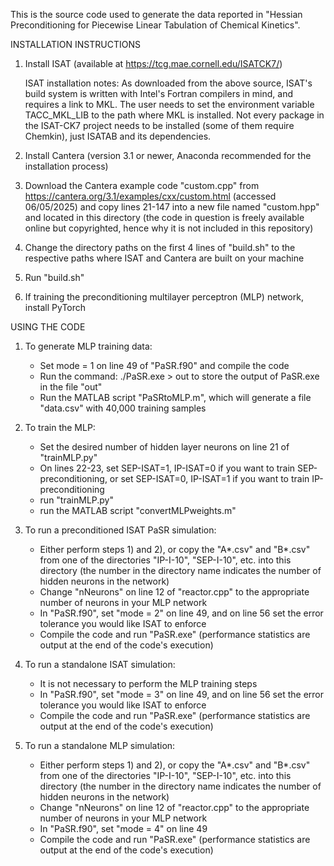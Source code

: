 This is the source code used to generate the data reported in "Hessian Preconditioning for Piecewise Linear Tabulation of Chemical Kinetics".

INSTALLATION INSTRUCTIONS

1) Install ISAT (available at https://tcg.mae.cornell.edu/ISATCK7/)

   ISAT installation notes: As downloaded from the above source, ISAT's build system is written with Intel's Fortran compilers in mind,
   and requires a link to MKL. The user needs to set the environment variable TACC_MKL_LIB to the path where MKL is installed. Not every package
   in the ISAT-CK7 project needs to be installed (some of them require Chemkin), just ISATAB and its dependencies.
   
2) Install Cantera (version 3.1 or newer, Anaconda recommended for the installation process)

3) Download the Cantera example code "custom.cpp" from https://cantera.org/3.1/examples/cxx/custom.html (accessed 06/05/2025) and copy
   lines 21-147 into a new file named "custom.hpp" and located in this directory (the code in question is freely available online but copyrighted,
   hence why it is not included in this repository)

4) Change the directory paths on the first 4 lines of "build.sh" to the respective paths where ISAT and Cantera are built on your machine

5) Run "build.sh"

6) If training the preconditioning multilayer perceptron (MLP) network, install PyTorch

USING THE CODE

1) To generate MLP training data:
   - Set mode = 1 on line 49 of "PaSR.f90" and compile the code
   - Run the command:
      ./PaSR.exe > out
     to store the output of PaSR.exe in the file "out"
   - Run the MATLAB script "PaSRtoMLP.m", which will generate a file "data.csv" with 40,000 training samples
   
2) To train the MLP:
   - Set the desired number of hidden layer neurons on line 21 of "trainMLP.py"
   - On lines 22-23, set SEP-ISAT=1, IP-ISAT=0 if you want to train SEP-preconditioning, or set
     SEP-ISAT=0, IP-ISAT=1 if you want to train IP-preconditioning
   - run "trainMLP.py"
   - run the MATLAB script "convertMLPweights.m"
   
3) To run a preconditioned ISAT PaSR simulation:
   - Either perform steps 1) and 2), or copy the "A*.csv" and "B*.csv" from one of the directories "IP-I-10", "SEP-I-10", etc.
   into this directory (the number in the directory name indicates the number of hidden neurons in the network)
   - Change "nNeurons" on line 12 of "reactor.cpp" to the appropriate number of neurons in your MLP network
   - In "PaSR.f90", set "mode = 2" on line 49, and on line 56 set the error tolerance you would like ISAT to enforce
   - Compile the code and run "PaSR.exe" (performance statistics are output at the end of the code's execution)
   
4) To run a standalone ISAT simulation:
   - It is not necessary to perform the MLP training steps
   - In "PaSR.f90", set "mode = 3" on line 49, and on line 56 set the error tolerance you would like ISAT to enforce
   - Compile the code and run "PaSR.exe" (performance statistics are output at the end of the code's execution)
   
5) To run a standalone MLP simulation:
   - Either perform steps 1) and 2), or copy the "A*.csv" and "B*.csv" from one of the directories "IP-I-10", "SEP-I-10", etc.
   into this directory (the number in the directory name indicates the number of hidden neurons in the network)
   - Change "nNeurons" on line 12 of "reactor.cpp" to the appropriate number of neurons in your MLP network
   - In "PaSR.f90", set "mode = 4" on line 49
   - Compile the code and run "PaSR.exe" (performance statistics are output at the end of the code's execution)
   
   
   
   
   
   
   
   
   
   
   
   
   
   
   
   
      
